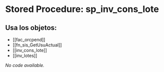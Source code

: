 # Stored Procedure: sp_inv_cons_lote

## Usa los objetos:
- [[fac_orcpend]]
- [[fn_sis_GetUsuActual]]
- [[inv_cons_lote]]
- [[inv_lotes]]

*No code available.*
